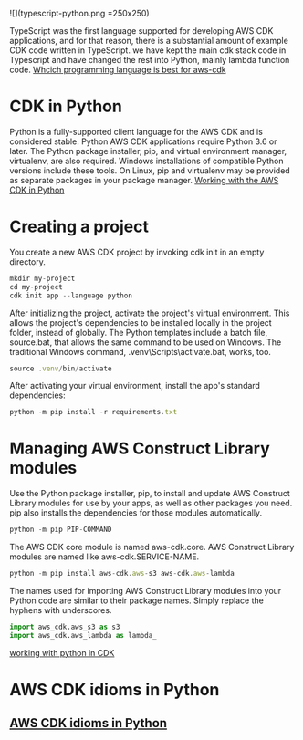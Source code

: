 
![](typescript-python.png =250x250)

TypeScript was the first language supported for developing AWS CDK applications, and for that reason, there is a substantial amount of example CDK code written in TypeScript. we have kept the main cdk stack code in Typescript and have changed the rest into Python, mainly lambda function code.
[Whcich programming language is best for aws-cdk ](https://awsmaniac.com/which-programming-language-is-the-best-for-aws-cdk/)

# CDK in Python

Python is a fully-supported client language for the AWS CDK and is considered stable. Python AWS CDK applications require Python 3.6 or later. The Python package installer, pip, and virtual environment manager, virtualenv, are also required. Windows installations of compatible Python versions include these tools. On Linux, pip and virtualenv may be provided as separate packages in your package manager.
[Working with the AWS CDK in Python](https://docs.aws.amazon.com/cdk/latest/guide/work-with-cdk-python.html)

 # Creating a project
You create a new AWS CDK project by invoking cdk init in an empty directory.

```javascript
mkdir my-project
cd my-project
cdk init app --language python

```
After initializing the project, activate the project's virtual environment. This allows the project's dependencies to be installed locally in the project folder, instead of globally.
The Python templates include a batch file, source.bat, that allows the same command to be used on Windows. The traditional Windows command, .venv\Scripts\activate.bat, works, too.

```javascript
source .venv/bin/activate
```
After activating your virtual environment, install the app's standard dependencies:

```javascript
python -m pip install -r requirements.txt
```
# Managing AWS Construct Library modules

Use the Python package installer, pip, to install and update AWS Construct Library modules for use by your apps, as well as other packages you need. pip also installs the dependencies for those modules automatically. 

```javascript
python -m pip PIP-COMMAND
```
The AWS CDK core module is named aws-cdk.core. AWS Construct Library modules are named like aws-cdk.SERVICE-NAME. 

```javascript
python -m pip install aws-cdk.aws-s3 aws-cdk.aws-lambda
```
The names used for importing AWS Construct Library modules into your Python code are similar to their package names. Simply replace the hyphens with underscores.
```python
import aws_cdk.aws_s3 as s3
import aws_cdk.aws_lambda as lambda_
```
[working with python in CDK](https://docs.aws.amazon.com/cdk/latest/guide/work-with-cdk-python.html)

# AWS CDK idioms in Python
## [AWS CDK idioms in Python](https://docs.aws.amazon.com/cdk/latest/guide/work-with-cdk-python.html)

